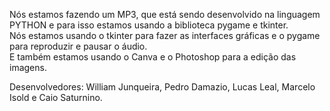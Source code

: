 Nós estamos fazendo um MP3, que está sendo desenvolvido na linguagem PYTHON e para isso estamos usando a biblioteca pygame e tkinter.  
Nós estamos usando o tkinter para fazer as interfaces gráficas e o pygame para reproduzir e pausar o áudio.  
E também estamos usando o Canva e o Photoshop para a edição das imagens.





Desenvolvedores: William Junqueira, Pedro Damazio, Lucas Leal, Marcelo Isold e Caio Saturnino.